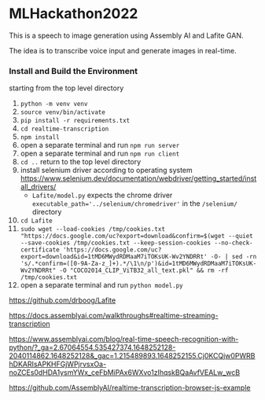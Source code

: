 # MLHackathon2022

This is a speech to image generation using Assembly AI and Lafite GAN. 

The idea is to transcribe voice input and generate images in real-time.

### Install and Build the Environment

starting from the top level directory

1. `python -m venv venv`
2. `source venv/bin/activate`
3. `pip install -r requirements.txt`
4. `cd realtime-transcription`
5. `npm install`
6. open a separate terminal and run `npm run server`
7. open a separate terminal and run `npm run client`
8. `cd ..` return to the top level directory
9. install selenium driver according to operating system https://www.selenium.dev/documentation/webdriver/getting_started/install_drivers/
   - `Lafite/model.py` expects the chrome driver `executable_path='../selenium/chromedriver'` in the `/selenium/` directory
11. `cd Lafite`
13. `sudo wget --load-cookies /tmp/cookies.txt "https://docs.google.com/uc?export=download&confirm=$(wget --quiet --save-cookies /tmp/cookies.txt --keep-session-cookies --no-check-certificate 'https://docs.google.com/uc?export=download&id=1tMD6MWydRDMaaM7iTOKsUK-Wv2YNDRRt' -O- | sed -rn 's/.*confirm=([0-9A-Za-z_]+).*/\1\n/p')&id=1tMD6MWydRDMaaM7iTOKsUK-Wv2YNDRRt" -O "COCO2014_CLIP_ViTB32_all_text.pkl" && rm -rf /tmp/cookies.txt`
14. open a separate terminal and run `python model.py`





https://github.com/drboog/Lafite

https://docs.assemblyai.com/walkthroughs#realtime-streaming-transcription

https://www.assemblyai.com/blog/real-time-speech-recognition-with-python/?_ga=2.67064554.535427374.1648252128-2040114862.1648252128&_gac=1.215489893.1648252155.Cj0KCQjw0PWRBhDKARIsAPKHFGjWPjrvsxOa-noZCEs0dHDA1ysmYWx_ceFbMiPAx6WXvo1zIhqskBQaAvfVEALw_wcB

https://github.com/AssemblyAI/realtime-transcription-browser-js-example




